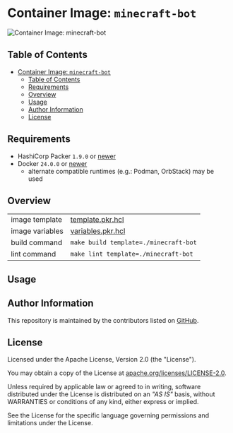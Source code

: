# Container Image: `minecraft-bot`

![Container Image: `minecraft-bot`](https://assets.workloads.io/container-images/minecraft-bot.png)

## Table of Contents

<!-- TOC -->
* [Container Image: `minecraft-bot`](#container-image-minecraft-bot)
  * [Table of Contents](#table-of-contents)
  * [Requirements](#requirements)
  * [Overview](#overview)
  * [Usage](#usage)
  * [Author Information](#author-information)
  * [License](#license)
<!-- TOC -->

## Requirements

- HashiCorp Packer `1.9.0` or [newer](https://developer.hashicorp.com/packer/downloads)
- Docker `24.0.0` or [newer](https://www.docker.com/products/docker-desktop/)
  - alternate compatible runtimes (e.g.: Podman, OrbStack) may be used

## Overview

|                 |                                       |
|-----------------|---------------------------------------|
| image template  | [template.pkr.hcl](template.pkr.hcl)               |
| image variables | [variables.pkr.hcl](variables.pkr.hcl)              |
| build command   | `make build template=./minecraft-bot` |
| lint command    | `make lint template=./minecraft-bot`  |

## Usage

## Author Information

This repository is maintained by the contributors listed on [GitHub](https://github.com/workloads/container-images/graphs/contributors).

## License

Licensed under the Apache License, Version 2.0 (the "License").

You may obtain a copy of the License at [apache.org/licenses/LICENSE-2.0](http://www.apache.org/licenses/LICENSE-2.0).

Unless required by applicable law or agreed to in writing, software distributed under the License is distributed on an _"AS IS"_ basis, without WARRANTIES or conditions of any kind, either express or implied.

See the License for the specific language governing permissions and limitations under the License.
